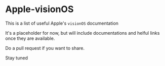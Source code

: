 # Apple-visionOS
This is a list of useful Apple's `visionOS` documentation

It's a placeholder for now, but will include documentations and helful links once they are available.

Do a pull request if you want to share.

Stay tuned
